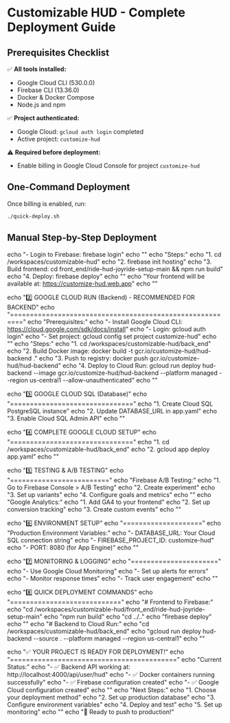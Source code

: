 # Customizable HUD - Complete Deployment Guide

## Prerequisites Checklist

✅ **All tools installed:**
- Google Cloud CLI (530.0.0) 
- Firebase CLI (13.36.0)
- Docker & Docker Compose
- Node.js and npm

✅ **Project authenticated:**
- Google Cloud: `gcloud auth login` completed
- Active project: `customize-hud`

⚠️ **Required before deployment:**
- Enable billing in Google Cloud Console for project `customize-hud`

## One-Command Deployment

Once billing is enabled, run:

```bash
./quick-deploy.sh
```

## Manual Step-by-Step Deployment
echo "- Login to Firebase: firebase login"
echo ""
echo "Steps:"
echo "1. cd /workspaces/customizable-hud"
echo "2. firebase init hosting"
echo "3. Build frontend: cd front_end/ride-hud-joyride-setup-main && npm run build"
echo "4. Deploy: firebase deploy"
echo ""
echo "Your frontend will be available at: https://customize-hud.web.app"
echo ""

echo "2️⃣ GOOGLE CLOUD RUN (Backend) - RECOMMENDED FOR BACKEND"
echo "========================================================="
echo "Prerequisites:"
echo "- Install Google Cloud CLI: https://cloud.google.com/sdk/docs/install"
echo "- Login: gcloud auth login"
echo "- Set project: gcloud config set project customize-hud"
echo ""
echo "Steps:"
echo "1. cd /workspaces/customizable-hud/back_end"
echo "2. Build Docker image: docker build -t gcr.io/customize-hud/hud-backend ."
echo "3. Push to registry: docker push gcr.io/customize-hud/hud-backend"
echo "4. Deploy to Cloud Run: gcloud run deploy hud-backend --image gcr.io/customize-hud/hud-backend --platform managed --region us-central1 --allow-unauthenticated"
echo ""

echo "3️⃣ GOOGLE CLOUD SQL (Database)"
echo "==============================="
echo "1. Create Cloud SQL PostgreSQL instance"
echo "2. Update DATABASE_URL in app.yaml"
echo "3. Enable Cloud SQL Admin API"
echo ""

echo "4️⃣ COMPLETE GOOGLE CLOUD SETUP"
echo "==============================="
echo "1. cd /workspaces/customizable-hud/back_end"
echo "2. gcloud app deploy app.yaml"
echo ""

echo "5️⃣ TESTING & A/B TESTING"
echo "========================="
echo "Firebase A/B Testing:"
echo "1. Go to Firebase Console > A/B Testing"
echo "2. Create experiment"
echo "3. Set up variants"
echo "4. Configure goals and metrics"
echo ""
echo "Google Analytics:"
echo "1. Add GA4 to your frontend"
echo "2. Set up conversion tracking"
echo "3. Create custom events"
echo ""

echo "6️⃣ ENVIRONMENT SETUP"
echo "===================="
echo "Production Environment Variables:"
echo "- DATABASE_URL: Your Cloud SQL connection string"
echo "- FIREBASE_PROJECT_ID: customize-hud"
echo "- PORT: 8080 (for App Engine)"
echo ""

echo "7️⃣ MONITORING & LOGGING"
echo "======================"
echo "- Use Google Cloud Monitoring"
echo "- Set up alerts for errors"
echo "- Monitor response times"
echo "- Track user engagement"
echo ""

echo "8️⃣ QUICK DEPLOYMENT COMMANDS"
echo "============================"
echo "# Frontend to Firebase:"
echo "cd /workspaces/customizable-hud/front_end/ride-hud-joyride-setup-main"
echo "npm run build"
echo "cd ../.."
echo "firebase deploy"
echo ""
echo "# Backend to Cloud Run:"
echo "cd /workspaces/customizable-hud/back_end"
echo "gcloud run deploy hud-backend --source . --platform managed --region us-central1"
echo ""

echo "✅ YOUR PROJECT IS READY FOR DEPLOYMENT!"
echo "=========================================="
echo "Current Status:"
echo "- ✅ Backend API working at: http://localhost:4000/api/user/hud"
echo "- ✅ Docker containers running successfully"
echo "- ✅ Firebase configuration created"
echo "- ✅ Google Cloud configuration created"
echo ""
echo "Next Steps:"
echo "1. Choose your deployment method"
echo "2. Set up production database"
echo "3. Configure environment variables"
echo "4. Deploy and test"
echo "5. Set up monitoring"
echo ""
echo "🎉 Ready to push to production!"
